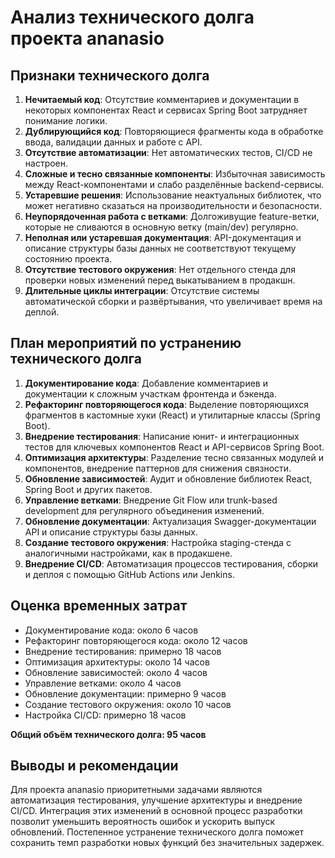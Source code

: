 # Анализ технического долга проекта ananasio

## Признаки технического долга

1. **Нечитаемый код**: Отсутствие комментариев и документации в некоторых компонентах React и сервисах Spring Boot затрудняет понимание логики.
2. **Дублирующийся код**: Повторяющиеся фрагменты кода в обработке ввода, валидации данных и работе с API.
3. **Отсутствие автоматизации**: Нет автоматических тестов, CI/CD не настроен.
4. **Сложные и тесно связанные компоненты**: Избыточная зависимость между React-компонентами и слабо разделённые backend-сервисы.
5. **Устаревшие решения**: Использование неактуальных библиотек, что может негативно сказаться на производительности и безопасности.
6. **Неупорядоченная работа с ветками**: Долгоживущие feature-ветки, которые не сливаются в основную ветку (main/dev) регулярно.
7. **Неполная или устаревшая документация**: API-документация и описание структуры базы данных не соответствуют текущему состоянию проекта.
8. **Отсутствие тестового окружения**: Нет отдельного стенда для проверки новых изменений перед выкатыванием в продакшн.
9. **Длительные циклы интеграции**: Отсутствие системы автоматической сборки и развёртывания, что увеличивает время на деплой.

## План мероприятий по устранению технического долга

1. **Документирование кода**: Добавление комментариев и документации к сложным участкам фронтенда и бэкенда.
2. **Рефакторинг повторяющегося кода**: Выделение повторяющихся фрагментов в кастомные хуки (React) и утилитарные классы (Spring Boot).
3. **Внедрение тестирования**: Написание юнит- и интеграционных тестов для ключевых компонентов React и API-сервисов Spring Boot.
4. **Оптимизация архитектуры**: Разделение тесно связанных модулей и компонентов, внедрение паттернов для снижения связности.
5. **Обновление зависимостей**: Аудит и обновление библиотек React, Spring Boot и других пакетов.
6. **Управление ветками**: Внедрение Git Flow или trunk-based development для регулярного объединения изменений.
7. **Обновление документации**: Актуализация Swagger-документации API и описание структуры базы данных.
8. **Создание тестового окружения**: Настройка staging-стенда с аналогичными настройками, как в продакшене.
9. **Внедрение CI/CD**: Автоматизация процессов тестирования, сборки и деплоя с помощью GitHub Actions или Jenkins.

## Оценка временных затрат

- Документирование кода: около 6 часов
- Рефакторинг повторяющегося кода: около 12 часов
- Внедрение тестирования: примерно 18 часов
- Оптимизация архитектуры: около 14 часов
- Обновление зависимостей: около 4 часов
- Управление ветками: около 4 часов
- Обновление документации: примерно 9 часов
- Создание тестового окружения: около 10 часов
- Настройка CI/CD: примерно 18 часов

**Общий объём технического долга: 95 часов**

## Выводы и рекомендации

Для проекта ananasio приоритетными задачами являются автоматизация тестирования, улучшение архитектуры и внедрение CI/CD. Интеграция этих изменений в основной процесс разработки позволит уменьшить вероятность ошибок и ускорить выпуск обновлений. Постепенное устранение технического долга поможет сохранить темп разработки новых функций без значительных задержек.

